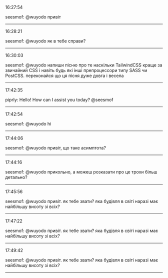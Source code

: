 16:27:54

seesmof: @wuyodo привіт

---

16:28:21

seesmof: @wuyodo як в тебе справи?

---

16:30:03

seesmof: @wuyodo напиши пісню про те наскільки TailwindCSS краще за звичайний CSS і навіть будь які інші препроцессори типу SASS чи PostCSS. переконайся що ця пісня дуже довга і весела

---

17:42:35

piprly: Hello! How can I assist you today? @seesmof

---

17:42:54

seesmof: @wuyodo hi 󠀀

---

17:44:06

seesmof: @wuyodo привіт, що таке асимптота?

---

17:44:16

seesmof: @wuyodo прикольно, а можеш розказати про це трохи більш детально?

---

17:45:56

seesmof: @wuyodo привіт. як тебе звати? яка будівля в світі наразі має найбільшу висоту зі всіх?

---

17:47:22

seesmof: @wuyodo привіт. як тебе звати? яка будівля в світі наразі має найбільшу висоту зі всіх? 󠀀

---

17:49:42

seesmof: @wuyodo привіт. як тебе звати? яка будівля в світі наразі має найбільшу висоту зі всіх? 󠀀

---

